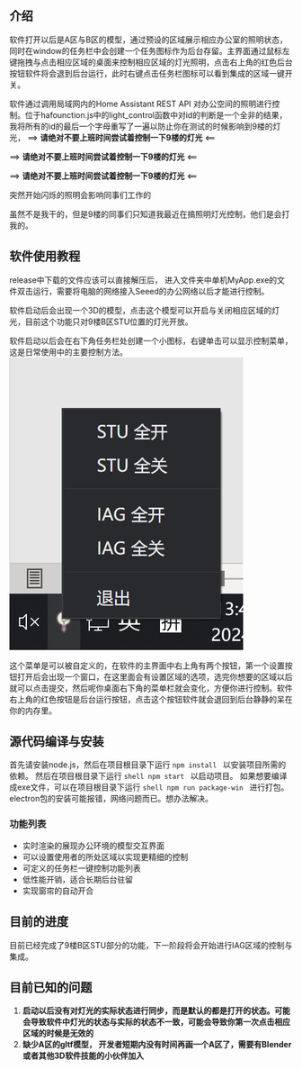 ## 介绍

软件打开以后是A区与B区的模型，通过预设的区域展示相应办公室的照明状态， 同时在window的任务栏中会创建一个任务图标作为后台存留。主界面通过鼠标左键拖拽与点击相应区域的桌面来控制相应区域的灯光照明，点击右上角的红色后台按钮软件将会退到后台运行，此时右键点击任务栏图标可以看到集成的区域一键开关。

软件通过调用局域网内的Home Assistant REST API 对办公空间的照明进行控制。位于hafounction.js中的light_control函数中对id的判断是一个全非的结果，我将所有的id的最后一个字母重写了一遍以防止你在测试的时候影响到9楼的灯光，
==> **请绝对不要上班时间尝试着控制一下9楼的灯光** <==

==> **请绝对不要上班时间尝试着控制一下9楼的灯光** <==

==> **请绝对不要上班时间尝试着控制一下9楼的灯光** <==

突然开始闪烁的照明会影响同事们工作的

虽然不是我干的，但是9楼的同事们只知道我最近在搞照明灯光控制，他们是会打我的。



## 软件使用教程

release中下载的文件应该可以直接解压后， 进入文件夹中单机MyApp.exe的文件双击运行，需要将电脑的网络接入Seeed的办公网络以后才能进行控制。

软件启动后会出现一个3D的模型，点击这个模型可以开启与关闭相应区域的灯光，目前这个功能只对9楼B区STU位置的灯光开放。

软件启动以后会在右下角任务栏处创建一个小图标，右键单击可以显示控制菜单，这是日常使用中的主要控制方法。![02](.\doc\02.png)

这个菜单是可以被自定义的，在软件的主界面中右上角有两个按钮，第一个设置按钮打开后会出现一个窗口，在这里面会有设置区域的选项，选完你想要的区域以后就可以点击提交，然后呢你桌面右下角的菜单栏就会变化，方便你进行控制。软件右上角的红色按钮是后台运行按钮，点击这个按钮软件就会退回到后台静静的呆在你的内存里。



## 源代码编译与安装

首先请安装node.js，然后在项目根目录下运行
```npm install ```
以安装项目所需的依赖。
然后在项目根目录下运行
```shell npm start ```
以启动项目。
如果想要编译成exe文件，可以在项目根目录下运行
```shell npm run package-win ```
进行打包。 electron包的安装可能报错，网络问题而已。想办法解决。


### 功能列表

- 实时渲染的展现办公环境的模型交互界面
- 可以设置使用者的所处区域以实现更精细的控制
- 可定义的任务栏一键控制功能列表
- 低性能开销，适合长期后台驻留
- 实现窗帘的自动开合

## 目前的进度

目前已经完成了9楼B区STU部分的功能，下一阶段将会开始进行IAG区域的控制与集成。



## 目前已知的问题

1. **启动以后没有对灯光的实际状态进行同步，而是默认的都是打开的状态。可能会导致软件中灯光的状态与实际的状态不一致，可能会导致你第一次点击相应区域的时候是无效的**
2. **缺少A区的gltf模型， 开发者短期内没有时间再画一个A区了，需要有Blender或者其他3D软件技能的小伙伴加入**

